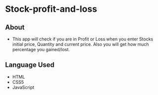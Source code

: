# Stock-profit-and-loss
## About 
- This app will check if you are in Profit or Loss when you enter Stocks initial price,
Quantity and current price. Also you will get how much percentage you gained/lost.

## Language Used
- HTML
- CSS5
- JavaScript
